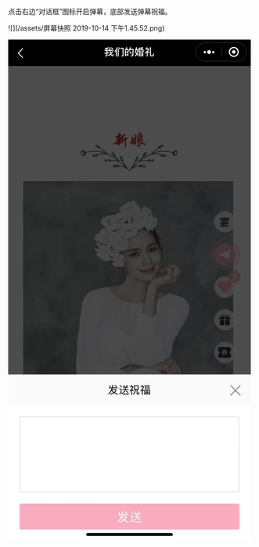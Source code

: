 点击右边“对话框”图标开启弹幕，底部发送弹幕祝福。

![](/assets/屏幕快照 2019-10-14 下午1.45.52.png)

![](/assets/WechatIMG4263.jpeg)

